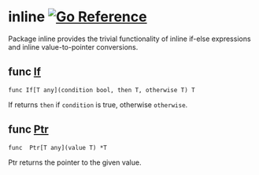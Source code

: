 # inline [![Go Reference](https://pkg.go.dev/badge/github.com/lmittmann/inline.svg)](https://pkg.go.dev/github.com/lmittmann/inline)

Package inline provides the trivial functionality of inline if-else expressions
and inline value-to-pointer conversions.

## func [If](inline.go#L9)
```
func If[T any](condition bool, then T, otherwise T) T
```
If returns `then` if `condition` is true, otherwise `otherwise`.

## func [Ptr](inline.go#L17)
```
func  Ptr[T any](value T) *T
```
Ptr returns the pointer to the given value.

